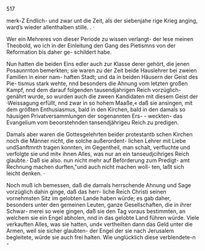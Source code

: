 517

merk-Z Endlich- und zwar unt die Zeit, als der siebenjahe
rige Krieg anging, ward’s wieder allenthalben stille. . ·

Wer ein Mehreres von dieser Periode zu wissen verlangt-
der lese meinen Theobold, wo ich in der Einleitung den
Gang des Pietismns von der Reformation bis daher ge-
schildert habe.

Nun hatten die beiden Eins edler auch zur Klasse derer
gehört, die jenen Posaunrnton bemerkten; sie waren zu der
Zeit beide Hauslehrer bei zweien Familien in einer nam-
haften Stadt; und da in beiden Häusern der Geist des Pie-
tismus stark wehte, nnd besonders die Ahnung vom letzten
großen Kampf, nnd dem darauf folgenden tausendjahrigen
Reich vorzüglich-genährt wurde, so wurden auch die zween
Kandidaten mit diesem Geist der ·Weissagung erfüllt, nnd
zwar in so hohem Maaße,« daß sie ansingen, mit dem
größten Enthusiasmus, bald in den Kirchen, bald in den
damals so häusigen Privatversammlungen der sogenannten Ers- -
weckten- das Evangelium vom beoorstehnden tansendjährigeu
Reich zu predigen.

Damals aber waren die Gottesgelehrten beider protestantb
schen Kirchen noch die Männer nicht, die solche außerordent-
lichen Lehrer mit Liebe undSanftmnth tragen konnten, im
Gegentheil, man schalt, verfluchte und verfolgte sie und mit«
ihnen Alles, was nur an ein tanseudjcihriges Reich glaubte.·
Daß sie also. nun nicht mehr auf Beförderung zum Predigt-
amt Rechnung machen durften,"und auch nicht machen woll-
ten, laßt sich leicht denken. ·

Noch muß ich bemessen, daß die damals herrschende
Ahnung und Sage vorzüglich dahin ginge, daß das herr-
liche Reich Christi seinen vornehmsten Sitz im gelobten
Lande haben würde; es gab daher, besonders unter den
gemeinen Leuten, ganze Gesellschaften, die in ihrer Schwar-
merei so weie gingen, daß sie den Tag voraus bestimmten,
an welchem sie ein Engel abholen, nnd in das gelobte Land
führen würde. Viele verkauften Alles, was sie hatten, und«
vertheilten dann das Geld unter die Armen, weil sie sicher
glaubten- der Engel der sie nach Jerusalem begleitete, würde
sie auch frei halten. Wie unglücklich diese verblendete-n -

